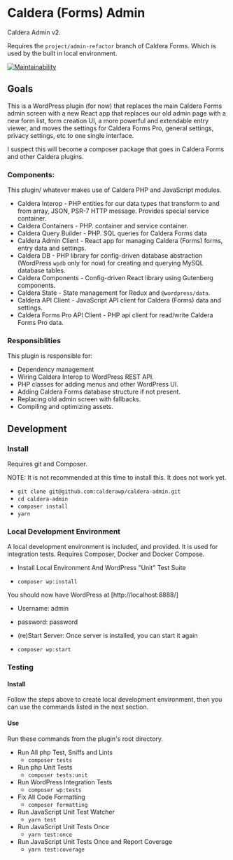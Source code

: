 # Caldera (Forms) Admin

Caldera Admin v2.

Requires the `project/admin-refactor` branch of Caldera Forms. Which is used by the built in local environment.

[![Maintainability](https://api.codeclimate.com/v1/badges/79cb58ea98b87f591771/maintainability)](https://codeclimate.com/github/CalderaWP/caldera-admin/maintainability)

## Goals
This is a WordPress plugin (for now) that replaces the main Caldera Forms admin screen with a new React app that replaces our old admin page with a new form list, form creation UI, a more powerful and extendable entry viewer, and moves the settings for Caldera Forms Pro, general settings, privacy settings, etc to one single interface.

I suspect this will become a composer package that goes in Caldera Forms and other Caldera plugins.

### Components:
This plugin/ whatever makes use of Caldera PHP and JavaScript modules.

* Caldera Interop - PHP entities for our data types that transform to and from array, JSON, PSR-7 HTTP message. Provides special service container.
* Caldera Containers - PHP. container and service container.
* Caldera Query Builder - PHP. SQL queries for Caldera Forms data
* Caldera Admin Client - React app for managing Caldera (Forms) forms, entry data and settings.
* Caldera DB - PHP library for config-driven database abstraction (WordPress `wpdb` only for now) for creating and querying MySQL database tables.
* Caldera Components - Config-driven React library using Gutenberg components.
* Caldera State - State management for Redux and `@wordpress/data`.
* Caldera API Client - JavaScript API client for Caldera (Forms) data and settings.
* Caldera Forms Pro API Client - PHP api client for read/write Caldera Forms Pro data.

### Responsiblities
This plugin is responsible for:
* Dependency management
* Wiring Caldera Interop to WordPress REST API.
* PHP classes for adding menus and other WordPress UI.
* Adding Caldera Forms database structure if not present.
* Replacing old admin screen with fallbacks.
* Compiling and optimizing assets.
## Development

### Install
Requires git and Composer.

NOTE: It is not recommended at this time to install this. It does not work yet.

* `git clone git@github.com:calderawp/caldera-admin.git`
* `cd caldera-admin`
* `composer install`
* `yarn`

### Local Development Environment
A  local development environment is included, and provided. It is used for integration tests. Requires Composer, Docker and Docker Compose.

* Install Local Environment And WordPress "Unit" Test Suite
- `composer wp:install`

You should now have WordPress at [http://localhost:8888/]
* Username: admin
* password: password

* (re)Start Server: Once server is installed, you can start it again
- `composer wp:start`

### Testing

#### Install
Follow the steps above to create local development environment, then you can use the commands listed in the next section.

#### Use
Run these commands from the plugin's root directory.

* Run All php Test, Sniffs and Lints
    - `composer tests`
* Run php Unit Tests
    - `composer tests:unit`
* Run WordPress Integration Tests
    - `composer wp:tests`
* Fix All Code Formatting
    - `composer formatting`
* Run JavaScript Unit Test Watcher
    - `yarn test`
* Run JavaScript Unit Tests Once
    - `yarn test:once`
* Run JavaScript Unit Tests Once and Report Coverage
    - `yarn test:coverage`

